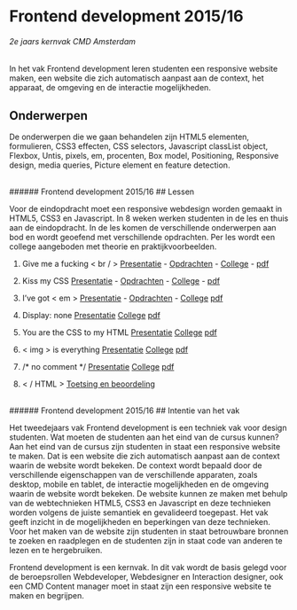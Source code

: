 
# Frontend development 2015/16
###### 2e jaars kernvak CMD Amsterdam
In het vak Frontend development leren studenten een responsive website maken, een website die zich automatisch aanpast aan de context, het apparaat, de omgeving en de interactie mogelijkheden.

## Onderwerpen
De onderwerpen die we gaan behandelen zijn HTML5 elementen, formulieren, 
CSS3 effecten, CSS selectors, 
Javascript classList object, 
Flexbox, 
Untis, pixels, em, procenten, 
Box model, Positioning, 
Responsive design, media queries, 
Picture element en feature detection.


<br>
###### Frontend development 2015/16
## Lessen

Voor de eindopdracht moet een responsive webdesign worden gemaakt in HTML5, CSS3 en Javascript. 
In 8 weken werken studenten in de les en thuis aan de eindopdracht. 
In de les komen de verschillende onderwerpen aan bod en wordt geoefend met verschillende opdrachten.
Per les wordt een college aangeboden met theorie en praktijkvoorbeelden.


1. Give me a fucking < br / > 
 [Presentatie](http://cmda.github.io/FED1/Presentaties/les1-gimme-a-fucking-br.html) - 
 [Opdrachten](http://cmda.github.io/FED1/Opdrachten/les1-opdrachten.html) - 
 [College](http://cmda.github.io/FED1/Colleges/les1-gimme-a-fucking-br/index.html) - 
 [pdf](http://cmda.github.io/FED1/Colleges/les1-gimme-a-fucking-br/Give-me-a-fucking-br.pdf)

2. Kiss my CSS 
 [Presentatie](http://cmda.github.io/FED1/Presentaties/les2-kiss-my-css.html) - 
 [Opdrachten](http://cmda.github.io/FED1/Opdrachten/les2-opdrachten.html) - 
 [College](http://cmda.github.io/FED1/Colleges/les2-kiss-my-CSS/index.html) - 
 [pdf](http://cmda.github.io/FED1/Colleges/les2-kiss-my-CSS/Kiss-my-css.pdf)
 
3. I’ve got < em > 
 [Presentatie](http://cmda.github.io/FED1/Presentaties/les3-i-ve-got-em.html) -
 [Opdrachten](http://cmda.github.io/FED1/Opdrachten/les3-opdrachten.html) - 
 [College](http://cmda.github.io/FED1/Colleges/les3-i-ve-got-em/index.html) 
 [pdf](http://cmda.github.io/FED1/Colleges/les3-i-ve-got-em/i-ve-got-em.pdf)
 
4. Display: none 
 [Presentatie](http://cmda.github.io/FED1/Presentaties/les4-display-none.html) 
 [College](http://cmda.github.io/FED1/Colleges/les4-display-none/index.html) 
 [pdf](http://cmda.github.io/FED1/Colleges/les4-display-none/display-none.pdf)
 
5. You are the CSS to my HTML 
 [Presentatie](http://cmda.github.io/FED1/Presentaties/les5-you-are-the-css-to-my-html.html) 
 [College](http://cmda.github.io/FED1/Colleges/les5-you-are-the-CSS-to-my-HTML/index.html) 
 [pdf](http://cmda.github.io/FED1/Colleges/les5-you-are-the-CSS-to-my-HTML/you-are-the-CSS-to-my-HTML.pdf)

6. < img > is everything 
 [Presentatie](http://cmda.github.io/FED1/Presentaties/les6-img-is-everything.html) 
 [College](http://cmda.github.io/FED1/Colleges/les6-img-is-everything/index.html) 
 [pdf](http://cmda.github.io/FED1/Colleges/les6-img-is-everything/img-is-everything.pdf)
 
7. /* no comment */ 
 [Presentatie](http://cmda.github.io/FED1/Presentaties/les7-no-comment.html) 
 [College](http://cmda.github.io/FED1/Colleges/les7-no-comment/index.html) 
 [pdf](http://cmda.github.io/FED1/Colleges/les7-no-comment/no-comment.pdf)
 
8. < / HTML > [Toetsing en beoordeling](#)


<br>
###### Frontend development 2015/16
## Intentie van het vak

Het tweedejaars vak Frontend development is een techniek vak voor design studenten. 
Wat moeten de studenten aan het eind van de cursus kunnen? 
Aan het eind van de cursus zijn studenten in staat een responsive website te maken. 
Dat is een website die zich automatisch aanpast aan de context waarin de website wordt bekeken. 
De context wordt bepaald door de verschillende eigenschappen van de verschillende apparaten, zoals desktop, mobile en tablet, de interactie mogelijkheden en de omgeving waarin de website wordt bekeken. 
De website kunnen ze maken met behulp van de webtechnieken HTML5, CSS3 en Javascript en deze technieken worden volgens de juiste semantiek en gevalideerd toegepast.  Het vak geeft inzicht in de mogelijkheden en beperkingen van deze technieken. Voor het maken van de website zijn studenten in staat betrouwbare bronnen te zoeken en raadplegen en de studenten zijn in staat code van anderen te lezen en te hergebruiken.

Frontend development is een kernvak. In dit vak wordt de basis gelegd voor de beroepsrollen Webdeveloper, Webdesigner en Interaction designer, ook een CMD Content manager moet in staat zijn een responsive website te maken en begrijpen.


